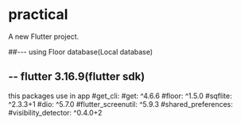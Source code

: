 # practical

A new Flutter project.

##--- using Floor database(Local database)
## -- flutter 3.16.9(flutter sdk)

this packages use in app
    #get_cli:
    #get: ^4.6.6
    #floor: ^1.5.0
    #sqflite: ^2.3.3+1
    #dio: ^5.7.0
    #flutter_screenutil: ^5.9.3
    #shared_preferences:
    #visibility_detector: ^0.4.0+2
